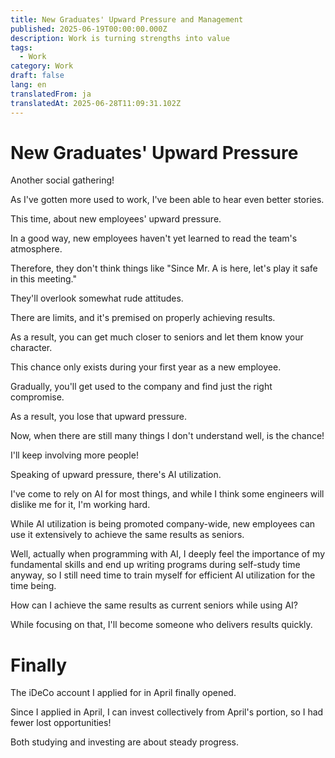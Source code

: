 ```yaml
---
title: New Graduates' Upward Pressure and Management
published: 2025-06-19T00:00:00.000Z
description: Work is turning strengths into value
tags:
  - Work
category: Work
draft: false
lang: en
translatedFrom: ja
translatedAt: 2025-06-28T11:09:31.102Z
---
```

# New Graduates' Upward Pressure

Another social gathering!

As I've gotten more used to work, I've been able to hear even better stories.

This time, about new employees' upward pressure.

In a good way, new employees haven't yet learned to read the team's atmosphere.

Therefore, they don't think things like "Since Mr. A is here, let's play it safe in this meeting."

They'll overlook somewhat rude attitudes.

There are limits, and it's premised on properly achieving results.

As a result, you can get much closer to seniors and let them know your character.

This chance only exists during your first year as a new employee.

Gradually, you'll get used to the company and find just the right compromise.

As a result, you lose that upward pressure.

Now, when there are still many things I don't understand well, is the chance!

I'll keep involving more people!

Speaking of upward pressure, there's AI utilization.

I've come to rely on AI for most things, and while I think some engineers will dislike me for it, I'm working hard.

While AI utilization is being promoted company-wide, new employees can use it extensively to achieve the same results as seniors.

Well, actually when programming with AI, I deeply feel the importance of my fundamental skills and end up writing programs during self-study time anyway, so I still need time to train myself for efficient AI utilization for the time being.

How can I achieve the same results as current seniors while using AI?

While focusing on that, I'll become someone who delivers results quickly.

# Finally

The iDeCo account I applied for in April finally opened.

Since I applied in April, I can invest collectively from April's portion, so I had fewer lost opportunities!

Both studying and investing are about steady progress.
